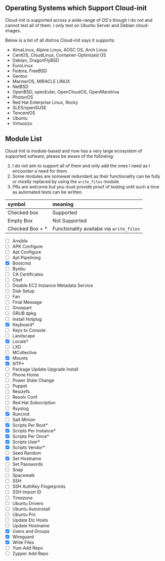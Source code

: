 ## Operating Systems which Support Cloud-init

Cloud-init is supported across a wide-range of OS's though I do not and cannot test all of them.
I only test on Ubuntu Server and Debian cloud-images.

Below is a list of all distros Cloud-init says it supports:

- AlmaLinux, Alpine Linux, AOSC OS, Arch Linux
- CentOS, CloudLinux, Container-Optimized OS
- Debian, DragonFlyBSD
- EuroLinux
- Fedora, FreeBSD
- Gentoo
- MarinerOS, MIRACLE LINUX
- NetBSD
- OpenBSD, openEuler, OpenCloudOS, OpenMandriva
- PhotonOS
- Red Hat Enterprise Linux, Rocky
- SLES/openSUSE
- TencentOS
- Ubuntu
- Virtuozzo

## Module List

Cloud-Init is module-based and now has a very large ecosystem of supported sofware, please be aware of the following:
  1. I do not aim to support all of them and only add the ones I need as I encounter a need for them.
  2. Some modules are somewat redundant as their functionality can be fully or mostly replaced by using the `write_files` module.
  3. PRs are welcome but you must provide proof of testing until such a time as automated tests can be written.


|symbol|meaning|
|:--|:--|
|Checked box | Supported|
|Empty Box | Not Supported|
|Checked Box + * | Functionality availabe via `write_files`|

- [ ] Ansible
- [ ] APK Configure
- [ ] Apt Configure
- [ ] Apt Pipelining
- [x] Bootcmd
- [ ] Byobu
- [ ] CA Certificates
- [ ] Chef
- [ ] Disable EC2 Instance Metadata Service
- [ ] Disk Setup
- [ ] Fan
- [ ] Final Message
- [ ] Growpart
- [ ] GRUB dpkg
- [ ] Install Hotplug
- [x] Keyboard*
- [ ] Keys to Console
- [ ] Landscape
- [x] Locale*
- [ ] LXD
- [ ] MCollective
- [x] Mounts
- [x] NTP*
- [ ] Package Update Upgrade Install
- [ ] Phone Home
- [ ] Power State Change
- [ ] Puppet
- [ ] Resizefs
- [ ] Resolv Conf
- [ ] Red Hat Subscription
- [ ] Rsyslog
- [x] Runcmd
- [ ] Salt Minion
- [x] Scripts Per Boot*
- [x] Scripts Per Instance*
- [x] Scripts Per Once*
- [x] Scripts User*
- [x] Scripts Vendor*
- [ ] Seed Random
- [x] Set Hostname
- [ ] Set Passwords
- [ ] Snap
- [ ] Spacewalk
- [ ] SSH
- [ ] SSH AuthKey Fingerprints
- [ ] SSH Import ID
- [ ] Timezone
- [ ] Ubuntu Drivers
- [ ] Ubuntu Autoinstall
- [ ] Ubuntu Pro
- [ ] Update Etc Hosts
- [ ] Update Hostname
- [x] Users and Groups
- [x] Wireguard
- [x] Write Files
- [ ] Yum Add Repo
- [ ] Zypper Add Repo
